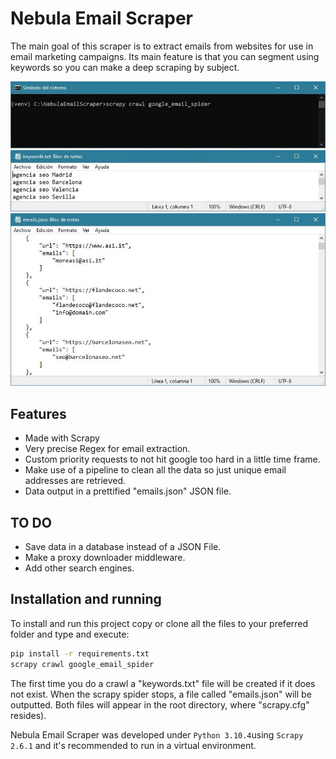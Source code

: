 # Nebula Email Scraper
The main goal of this scraper is to extract emails from websites for use in email marketing campaigns. Its main feature is that you can segment using keywords so you can make a deep scraping by subject.

![](screenshot01.jpg)
![](screenshot02.jpg)
![](screenshot03.jpg)

## Features
* Made with Scrapy
* Very precise Regex for email extraction.
* Custom priority requests to not hit google too hard in a little time frame. 
* Make use of a pipeline to clean all the data so just unique email addresses are retrieved.
* Data output in a prettified "emails.json" JSON file.

## TO DO
* Save data in a database instead of a JSON File.
* Make a proxy downloader middleware.
* Add other search engines. 

## Installation and running 
To install and run this project copy or clone all the files to your preferred folder and type and execute:

```bash
pip install -r requirements.txt
scrapy crawl google_email_spider
```
The first time you do a crawl a "keywords.txt" file will be created if it does not exist. When the scrapy spider stops, a file called "emails.json" will be outputted. Both files will appear in the root directory, where "scrapy.cfg" resides).

Nebula Email Scraper was developed under `Python 3.10.4`using `Scrapy 2.6.1` and it's recommended to run in a virtual environment.